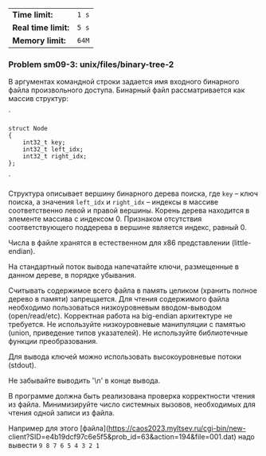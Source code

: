 |                      |       |
|----------------------|-------|
| **Time limit:**      | `1 s` |
| **Real time limit:** | `5 s` |
| **Memory limit:**    | `64M` |


### Problem sm09-3: unix/files/binary-tree-2

В аргументах командной строки задается имя входного бинарного файла произвольного доступа. Бинарный
файл рассматривается как массив структур:

`

    
    
    struct Node
    {
        int32_t key;
        int32_t left_idx;
        int32_t right_idx;
    };

`

Структура описывает вершину бинарного дерева поиска, где `key` – ключ поиска, а значения `left_idx`
и `right_idx` – индексы в массиве соответственно левой и правой вершины. Корень дерева находится в
элементе массива с индексом 0. Признаком отсутствия соответствующего поддерева в вершине является
индекс, равный 0.

Числа в файле хранятся в естественном для x86 представлении (little-endian).

На стандартный поток вывода напечатайте ключи, размещенные в данном дереве, в порядке убывания.

Считывать содержимое всего файла в память целиком (хранить полное дерево в памяти) запрещается. Для
чтения содержимого файла необходимо пользоваться низкоуровневым вводом-выводом (open/read/etc).
Корректная работа на big-endian архитектуре не требуется. Не используйте низкоуровневые манипуляции
с памятью (union, приведение типов указателей). Не используйте библиотечные функции преобразования.

Для вывода ключей можно использовать высокоуровневые потоки (stdout).

Не забывайте выводить '\n' в конце вывода.

В программе должна быть реализована проверка корректности чтения из файла. Минимизируйте число
системных вызовов, необходимых для чтения одной записи из файла.

Например для этого [файла](https://caos2023.myltsev.ru/cgi-bin/new-
client?SID=e4b19dcf97c6e5f5&prob_id=63&action=194&file=001.dat) надо вывести `9 8 7 6 5 4 3 2 1`

